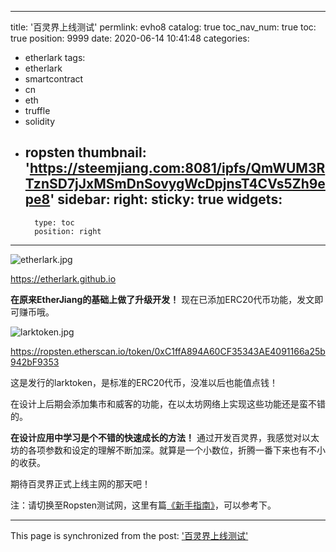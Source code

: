 
---
title: '百灵界上线测试'
permlink: evho8
catalog: true
toc_nav_num: true
toc: true
position: 9999
date: 2020-06-14 10:41:48
categories:
- etherlark
tags:
- etherlark
- smartcontract
- cn
- eth
- truffle
- solidity
- ropsten
thumbnail: 'https://steemjiang.com:8081/ipfs/QmWUM3RTznSD7jJxMSmDnSovygWcDpjnsT4CVs5Zh9epe8'
sidebar:
    right:
        sticky: true
widgets:
    -
        type: toc
        position: right
---


![etherlark.jpg](https://steemjiang.com:8081/ipfs/QmWUM3RTznSD7jJxMSmDnSovygWcDpjnsT4CVs5Zh9epe8)

https://etherlark.github.io

**在原来EtherJiang的基础上做了升级开发！** 现在已添加ERC20代币功能，发文即可赚币哦。

![larktoken.jpg](https://steemjiang.com:8081/ipfs/QmVPELs1UAboHvwp1w9yVM8VMg2rqXy25jvbh3UfbqxsGJ)

https://ropsten.etherscan.io/token/0xC1ffA894A60CF35343AE4091166a25b942bF9353

这是发行的larktoken，是标准的ERC20代币，没准以后也能值点钱！

在设计上后期会添加集市和威客的功能，在以太坊网络上实现这些功能还是蛮不错的。

**在设计应用中学习是个不错的快速成长的方法！** 通过开发百灵界，我感觉对以太坊的各项参数和设定的理解不断加深。就算是一个小数位，折腾一番下来也有不小的收获。

期待百灵界正式上线主网的那天吧！

注：请切换至Ropsten测试网，这里有篇[《新手指南》](https://steemjiang.com/trend/@lemooljiang/0t9hr)，可以参考下。

- - -

This page is synchronized from the post: ['百灵界上线测试'](https://steemit.com/@lemooljiang/evho8)
